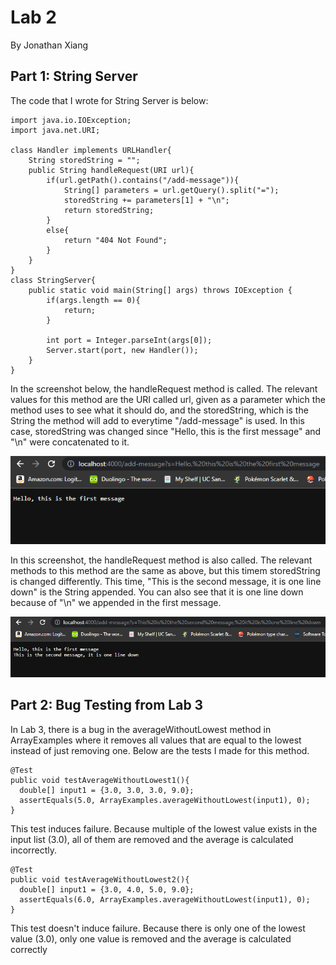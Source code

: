 # Lab 2
By Jonathan Xiang

## Part 1: String Server

The code that I wrote for String Server is below:

```
import java.io.IOException;
import java.net.URI;

class Handler implements URLHandler{
    String storedString = "";
    public String handleRequest(URI url){
        if(url.getPath().contains("/add-message")){
            String[] parameters = url.getQuery().split("=");
            storedString += parameters[1] + "\n";
            return storedString;
        }
        else{
            return "404 Not Found";
        }
    }
}
class StringServer{
    public static void main(String[] args) throws IOException {
        if(args.length == 0){
            return;
        }

        int port = Integer.parseInt(args[0]);
        Server.start(port, new Handler());
    }
}
```

In the screenshot below, the handleRequest method is called. The relevant
values for this method are the URI called url, given as a parameter which the
method uses to see what it should do, and the storedString, which is
the String the method will add to everytime "/add-message" is used.
In this case, storedString was changed since "Hello, this is the first message"
and "\n" were concatenated to it.

![Image](firstmessage.png)


In this screenshot, the handleRequest method is also called. The relevant methods to
this method are the same as above, but this timem storedString is changed differently.
This time, "This is the second message, it is one line down" is the String appended.
You can also see that it is one line down because of "\n" we appended in the first message.

![Image](secondmessage.png)


## Part 2: Bug Testing from Lab 3

In Lab 3, there is a bug in the averageWithoutLowest method in ArrayExamples where
it removes all values that are equal to the lowest instead of just removing one. Below
are the tests I made for this method.

```
@Test
public void testAverageWithoutLowest1(){
  double[] input1 = {3.0, 3.0, 3.0, 9.0};
  assertEquals(5.0, ArrayExamples.averageWithoutLowest(input1), 0);
}
```
This test induces failure. Because multiple of the lowest value exists
in the input list (3.0), all of them are removed and the average is calculated incorrectly.

```
@Test
public void testAverageWithoutLowest2(){
  double[] input1 = {3.0, 4.0, 5.0, 9.0};
  assertEquals(6.0, ArrayExamples.averageWithoutLowest(input1), 0);
}
```
This test doesn't induce failure. Because there is only one of the lowest value (3.0),
only one value is removed and the average is calculated correctly

```
```
